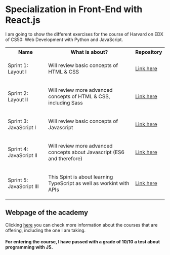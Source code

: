# Specialization in Front-End with React.js
I am going to show the different exercises for the course of Harvard on EDX of CS50: Web Development with Python and JavaScript.

<table align="center">
  <tr>
    <th>Name</th>
    <th>What is about?</th>
    <th>Repository</th>
  </tr>
  <tr>
    <td>Sprint 1: Layout I</td>
    <td><p>Will review basic concepts of HTML & CSS</p></td>
    <td><a href="https://github.com/Nil-Andreu/sprint1">Link here</a></td>
  </tr>
  <tr>
    <td>Sprint 2: Layout II</td>
    <td><p>Will review more advanced concepts of HTML & CSS, including Sass</p></td>
    <td><a href="https://github.com/Nil-Andreu/ba-sprint2">Link here</a></td>
  </tr>
  <tr>
    <td>Sprint 3: JavaScript I</td>
    <td><p>Will review basic concepts of Javascript</p></td>
    <td><a href="https://github.com/Nil-Andreu/ba-sprint3">Link here</a></td>
  </tr>
  <tr>
    <td>Sprint 4: JavaScript II</td>
    <td><p>Will review more advanced concepts about Javascript (ES6 and therefore)</p></td>
    <td><a href="https://github.com/Nil-Andreu/ba-sprint4">Link here</a></td>
  </tr>
<tr>
    <td>Sprint 5: JavaScript III</td>
    <td><p>This Spint is about learning TypeScript as well as workint with APIs</p></td>
    <td><a href="https://github.com/Nil-Andreu/ba-sprint5">Link here</a></td>
  </tr>
</table>



## Webpage of the academy
Clicking <a href="https://www.barcelonactiva.cat/es/itacademy">here</a> you can check more information about the courses that are offering, including the one I am taking.

#### For entering the course, I have passed with a grade of 10/10 a test about programming with JS.
